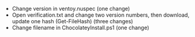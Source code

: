 - Change version in ventoy.nuspec (one change)
- Open verification.txt and change two version numbers, then download, update one hash (Get-FileHash) (three changes)
- Change filename in ChocolateyInstall.ps1 (one change)